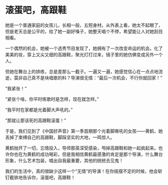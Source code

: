 # 滚蛋吧，高跟鞋

她是一个普通家庭的女孩儿，长相一般，五短身材。从外表上看，她太不起眼了，但是老天总是公平的，给了她一副好嗓子，她整天唱个不停，希望能让人对她刮目相看。 

一个偶然的机会，她被一个选秀节目发现了，她拥有了一次改变命运的机会。化了美美的妆，穿上又尖又细的高跟鞋，聚光灯打过来，镜子里的她仿佛变成另外一个人。 

但她在舞台上的排练，总是差那么一截子。一遍又一遍，她感觉信心在一点点地流逝，莫非自己真不是块唱歌的料？导演很无情：“最后一次机会，不行你就回家！” 

“我紧张！” 

“紧张个啥，你平时练歌时是怎样，现在就怎样。” 

“我平时在家都是光着脚大声吼的。” 

“那就让那该死的高跟鞋滚蛋！” 

于是，我们见到了《中国好声音》第一季首期那个光着脚嘶吼的女孩——黄鹤，她丢掉了束缚自己的高跟鞋，脚踩坚实的大地，一鸣惊人。 

黄鹤抛开了一切，忘情投入，导师那英深受感染，甩掉高跟鞋和她一起疯起来。也许你也在为黄鹤的成功喝彩，但是我相信黄鹤最感激的肯定是那个导演，什么舞台形象，什么艺术包装，唱出自我最重要，其他的统统去见鬼！ 

我们的生活中，真的很缺少这样一个“无情”的导演！在你摇摆不定的时候，他会斩钉截铁地告诉你，滚蛋吧，高跟鞋！